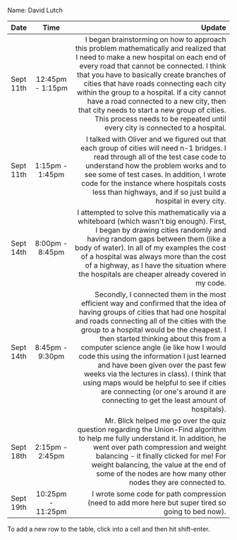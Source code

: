 Name: David Lutch

| Date      |       Time        |                                                                                                                                                                                                                                                                                                                                                                                                                                                                                                                                                                                       Update |
|:----------|:-----------------:|---------------------------------------------------------------------------------------------------------------------------------------------------------------------------------------------------------------------------------------------------------------------------------------------------------------------------------------------------------------------------------------------------------------------------------------------------------------------------------------------------------------------------------------------------------------------------------------------:|
| Sept 11th | 12:45pm - 1:15pm  |                                                                                         I began brainstorming on how to approach this problem mathematically and realized that I need to make a new hospital on each end of every road that cannot be connected. I think that you have to basically create branches of cities that have roads connecting each city within the group to a hospital. If a city cannot have a road connected to a new city, then that city needs to start a new group of cities. This process needs to be repeated until every city is connected to a hospital. |
| Sept 11th |  1:15pm - 1:45pm  |                                                                                                                                                                                                                                                     I talked with Oliver and we figured out that each group of cities will need n-1 bridges. I read through all of the test case code to understand how the problem works and to see some of test cases. In addition, I wrote code for the instance where hospitals costs less than highways, and if so just build a hospital in every city. |
| Sept 14th |  8:00pm - 8:45pm  |                                                                                                                                                                                                                      I attempted to solve this mathematically via a whiteboard (which wasn't big enough). First, I began by drawing cities randomly and having random gaps between them (like a body of water). In all of my examples the cost of a hospital was always more than the cost of a highway, as I have the situation where the hospitals are cheaper already covered in my code. |
| Sept 14th |  8:45pm - 9:30pm  | Secondly, I connected them in the most efficient way and confirmed that the idea of having groups of cities that had one hospital and roads connecting all of the cities with the group to a hospital would be the cheapest. I then started thinking about this from a computer science angle (ie like how I would code this using the information I just learned and have been given over the past few weeks via the lectures in class). I think that using maps would be helpful to see if cities are connecting (or one's around it are connecting to get the least amount of hospitals). |
| Sept 18th |  2:15pm - 2:45pm  |                                                                                                                                                                                                                                                                Mr. Blick helped me go over the quiz question regarding the Union-Find algorithm to help me fully understand it. In addition, he went over path compression and weight balancing - it finally clicked for me! For weight balancing, the value at the end of some of the nodes are how many other nodes they are connected to. |
| Sept 19th | 10:25pm - 11:25pm |                                                                                                                                                                                                                                                                                                                                                                                                                                                                                          I wrote some code for path compression (need to add more here but super tired so going to bed now). |


To add a new row to the table, click into a cell and then hit shift-enter.